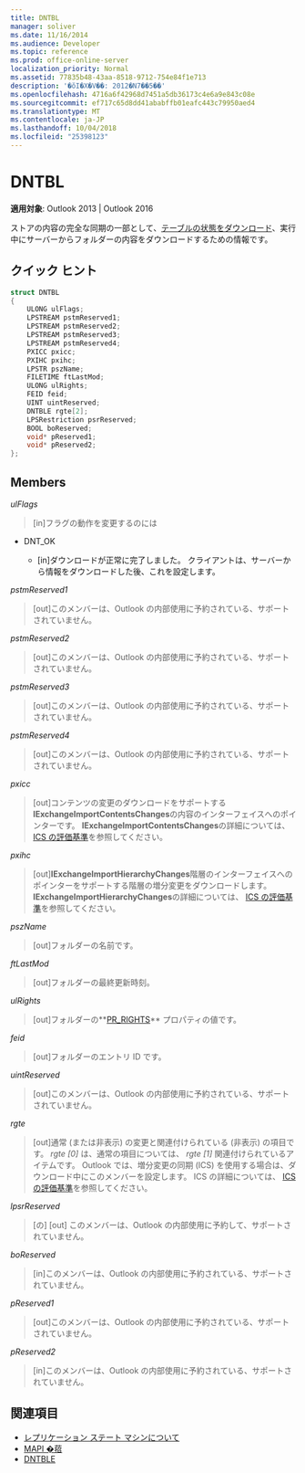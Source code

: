 ```yaml
---
title: DNTBL
manager: soliver
ms.date: 11/16/2014
ms.audience: Developer
ms.topic: reference
ms.prod: office-online-server
localization_priority: Normal
ms.assetid: 77835b48-43aa-8518-9712-754e84f1e713
description: '�ŏI�X�V��: 2012�N7��5��'
ms.openlocfilehash: 4716a6f42968d7451a5db36173c4e6a9e843c08e
ms.sourcegitcommit: ef717c65d8dd41ababffb01eafc443c79950aed4
ms.translationtype: MT
ms.contentlocale: ja-JP
ms.lasthandoff: 10/04/2018
ms.locfileid: "25398123"
---
```

# <a name="dntbl"></a>DNTBL
 
**適用対象**: Outlook 2013 | Outlook 2016 
  
ストアの内容の完全な同期の一部として、[テーブルの状態をダウンロード](download-table-state.md)、実行中にサーバーからフォルダーの内容をダウンロードするための情報です。
  
## <a name="quick-info"></a>クイック ヒント

```cpp
struct DNTBL 
{ 
    ULONG ulFlags; 
    LPSTREAM pstmReserved1; 
    LPSTREAM pstmReserved2; 
    LPSTREAM pstmReserved3; 
    LPSTREAM pstmReserved4; 
    PXICC pxicc; 
    PXIHC pxihc; 
    LPSTR pszName; 
    FILETIME ftLastMod; 
    ULONG ulRights; 
    FEID feid; 
    UINT uintReserved; 
    DNTBLE rgte[2]; 
    LPSRestriction psrReserved; 
    BOOL boReserved; 
    void* pReserved1; 
    void* pReserved2; 
};

```

## <a name="members"></a>Members

_ulFlags_
  
> [in]フラグの動作を変更するのには 
    
  - DNT_OK
    
    - [in]ダウンロードが正常に完了しました。 クライアントは、サーバーから情報をダウンロードした後、これを設定します。
    
_pstmReserved1_
  
> [out]このメンバーは、Outlook の内部使用に予約されている、サポートされていません。 
    
_pstmReserved2_
  
> [out]このメンバーは、Outlook の内部使用に予約されている、サポートされていません。 
    
_pstmReserved3_
  
> [out]このメンバーは、Outlook の内部使用に予約されている、サポートされていません。 
    
_pstmReserved4_
  
> [out]このメンバーは、Outlook の内部使用に予約されている、サポートされていません。 
    
_pxicc_
  
>  [out]コンテンツの変更のダウンロードをサポートする**IExchangeImportContentsChanges**の内容のインターフェイスへのポインターです。 **IExchangeImportContentsChanges**の詳細については、 [ICS の評価基準](https://msdn.microsoft.com/library/aa579252%28EXCHG.80%29.aspx)を参照してください。
    
_pxihc_
  
>  [out]**IExchangeImportHierarchyChanges**階層のインターフェイスへのポインターをサポートする階層の増分変更をダウンロードします。 **IExchangeImportHierarchyChanges**の詳細については、 [ICS の評価基準](https://msdn.microsoft.com/library/aa579252%28EXCHG.80%29.aspx)を参照してください。
    
_pszName_
  
>  [out]フォルダーの名前です。 
    
_ftLastMod_
  
>  [out]フォルダーの最終更新時刻。 
    
_ulRights_
  
>  [out]フォルダーの**[PR_RIGHTS](https://msdn.microsoft.com/library/ee238052%28v=EXCHG.80%29.aspx)** プロパティの値です。 
    
_feid_
  
>  [out]フォルダーのエントリ ID です。 
    
_uintReserved_
  
>  [out]このメンバーは、Outlook の内部使用に予約されている、サポートされていません。 
    
_rgte_
  
> [out]通常 (または非表示) の変更と関連付けられている (非表示) の項目です。  *rgte [0]* は、通常の項目については、 *rgte [1]* 関連付けられているアイテムです。 Outlook では、増分変更の同期 (ICS) を使用する場合は、ダウンロード中にこのメンバーを設定します。 ICS の詳細については、 [ICS の評価基準](https://msdn.microsoft.com/library/aa579252%28EXCHG.80%29.aspx)を参照してください。
    
_lpsrReserved_
  
>  [の] [out] このメンバーは、Outlook の内部使用に予約して、サポートされていません。 
    
_boReserved_
  
>  [in]このメンバーは、Outlook の内部使用に予約されている、サポートされていません。 
    
_pReserved1_
  
>  [out]このメンバーは、Outlook の内部使用に予約されている、サポートされていません。 
    
_pReserved2_
  
>  [in]このメンバーは、Outlook の内部使用に予約されている、サポートされていません。 
    
## <a name="see-also"></a>関連項目

- [レプリケーション ステート マシンについて](about-the-replication-state-machine.md)  
- [MAPI �萔](mapi-constants.md) 
- [DNTBLE](dntble.md)

